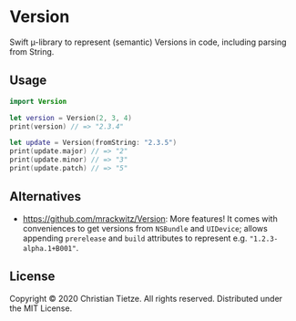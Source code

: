 # Version

Swift µ-library to represent (semantic) Versions in code, including parsing from String.

## Usage

```swift
import Version

let version = Version(2, 3, 4)
print(version) // => "2.3.4"

let update = Version(fromString: "2.3.5")
print(update.major) // => "2"
print(update.minor) // => "3"
print(update.patch) // => "5"
```

## Alternatives

- <https://github.com/mrackwitz/Version>: More features! It comes with conveniences to get versions from `NSBundle` and `UIDevice`; allows appending `prerelease` and `build` attributes to represent e.g. `"1.2.3-alpha.1+B001"`.

## License

 Copyright © 2020 Christian Tietze. All rights reserved. Distributed under the MIT License.
